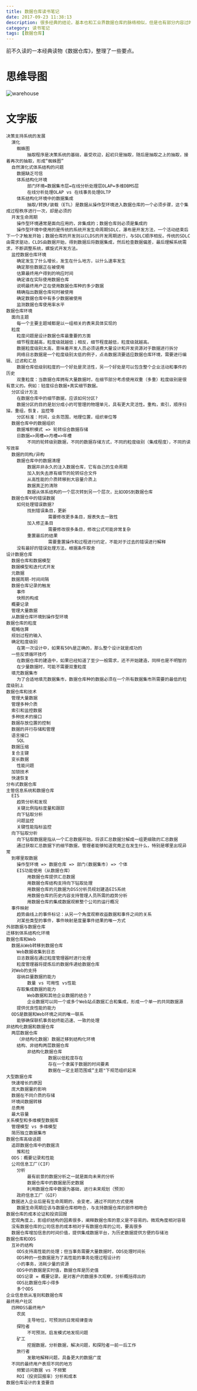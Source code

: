 ```yaml
---
title: 数据仓库读书笔记
date: 2017-09-23 11:38:13
description: 很多经典的结论，基本也和工业界数据仓库的脉络相似，但是也有部分内容过时了，尤其不适应互联网背景和”国情“。但是作为启发式读物还是不错的，刺激读者思考和发散。
category: 读书笔记
tags: [数据仓库]
---
```


前不久读的一本经典读物《数据仓库》，整理了一些要点。

<!--more-->

# 思维导图

![warehouse](/images/warehouse/warehouse.png)

# 文字版

    决策支持系统的发展
      演化
        蜘蛛图
            抽取程序是决策系统的基础，最受欢迎，起初只是抽取，随后是抽取之上的抽取，接着再次的抽取，形成“蜘蛛图”
      自然演化式体系结构的问题
        数据缺乏可信
        体系结构化环境
            部门环境=数据集市层=在线分析处理层OLAP=多维DBMS层
            在线分析处理OLAP vs 在线事务处理OLTP
        体系结构化环境中的数据集成
            抽取/转换/装载（ETL）是数据从操作型环境进入数据仓库的一个必须步骤，这个集成过程秩序进行一次，却是必须的
      开发生命周期
        操作型环境通常是面向应用的，非集成的；数据仓库则必须是集成的
        操作型环境中使用的是传统的系统开发生命周期SDLC，瀑布是开发方法，一个活动结束后下一个才触发开始；数据仓库的开发则以CLDS的开发周期进行，与SDLC顺序相反。传统的SDLC由需求驱动，CLDS由数据开始，得到数据后将数据集成，然后检查数据偏差，最后理解系统需求，不断调整系统，螺旋式开发方法。
      监控数据仓库环境
        确定发生了什么增长，发生在什么地方，以什么速率发生
        确定那些数据正在被使用
        估算最终用户得到的响应时间
        确定谁在实际使用数据仓库
        说明最终用户正在使用数据仓库种的多少数据
        精确指出数据仓库何时被使用
        确定数据仓库中有多少数据被使用
        监测数据仓库使用率水平
    数据仓库环境
      面向主题
        每一个主要主题域都是以一组相关的表来具体实现的
      粒度
        粒度问题是设计数据仓库最重要的方面
        细节程度越高，粒度级就越低；相反，细节程度越低，粒度级就越高。
        数据粒度级别太高，意味着开发人员必须话费大量设计和开发资源对于数据进行拆分
        网络日志数据是一个粒度级别太低的例子，点击数据流要适应数据仓库环境，需要进行编辑、过滤和汇总
        数据仓库低级别粒度的一个好处是灵活性，另一个好处是可以包含整个企业活动和事件的历史
        双重粒度：当数据仓库拥有大量数据时，在细节部分考虑使用双重（多重）粒度级别是很有意义的。例如：轻度综合数据+真实细节数据。
      分区设计方法
        在数据仓库中的细节数据，应该如何分区?
        数据分区的目的是划分成小的可管理的物理单元，具有更大灵活性。重构，索引，顺序扫描，重组，恢复，监控等
        分区标准：时间，业务范围，地理位置，组织单位等
      数据仓库中的数据组织
        数据堆积模式 => 轮转综合数据存储
        日数据=>周槽=>月槽=>年槽
            不同的轮转级别数据，不同的数据存储方式，不同的粒度级别（集成程度），不同的读写效率
      数据的同构/异构
        数据仓库中的数据清理
            数据并非永久的注入数据仓库，它有自己的生命周期
            加入到失去原有细节的轮转综合文件
            从高性能的介质转移到大容量介质上
            数据真正的清除
            数据从体系结构的一个层次转到另一个层次，比如ODS到数据仓库
      数据仓库中的错误数据
        如何处理错误数据?
            找到错误条目，更新
                    需要修改更多条目，报表失去一致性
            加入修正条目
                    需要修改很多条目，修改公式可能非常复杂
            重置最后的结果
                    需要重置操作和过程进行约定，不能对于过去的错误进行解释
        没有最好的错误处理方法，根据条件取舍
    设计数据仓库
      数据仓库和数据模型
      数据模型和迭代式开发
      元数据
      数据周期-时间间隔
      数据仓库记录的触发
        事件
        快照的构成
      概要记录
      管理大量数据
      从数据仓库环境到操作型环境
    数据仓库的粒度
      粗略估算
      规划过程的输入
      确定粒度级别
        在第一次设计中，如果有50%是正确的，那么整个设计就是成功的
      一些反馈循环技巧
        在数据仓库的建造中，如果已经知道了至少一般需求，还不开始建造，同样也是不明智的
        在少量数据时，可能不需要双重粒度
      填充数据集市
        为了合适地填充数据集市，数据仓库种的数据必须在一个所有数据集市所需要的最低的粒度级别上
    数据仓库和技术
      管理大量数据
      管理多种介质
      索引和监控数据
      多种技术的接口
      数据存放位置的控制
      数据的并行存储和管理
      语言接口
        SQL
      数据压缩
      复合主键
      变长数据
        性能问题
      加锁技术
      快速恢复
    分布式数据仓库
    主管信息系统和数据仓库
      EIS
        趋势分析和发现
        关键比例指标度量和跟踪
        向下钻取分析
        问题监控
        关键性能指标监控
      向下钻取分析
        向下钻取数据是指从一个汇总数据开始，将该汇总数据分解成一组更细致的汇总数据
        通过获取汇总数据下的细节数据，管理者能够知道究竟正在发生什么，特别是哪里出现异常
      到哪里取数据
        操作型环境 => 数据仓库 => 部门(数据集市) => 个体
        EIS功能使用（从数据仓库）
            用数据仓库提供汇总数据
            用数据仓库结构支持向下钻取处理
            用数据仓库的元数据为DSS分析员规划建造EIS系统
            用数据仓库的历史内容支持管理人员所需的趋势分析
            用数据仓库的集成数据观察整个公司的运行概况
      事件映射
        趋势曲线上的事件标记：从另一个角度观察收益数据和事件之间的关系
        对某些类型的事件，事件映射是度量事件结果的唯一方式
    外部数据与数据仓库
    迁移到体系结构化环境
    数据仓库和Web
      数据从Web转移到数据仓库
        Web数据收集到日志
        日志数据在通过粒度管理器时进行处理
        粒度管理器将提炼后的数据传递给数据仓库
      对Web的支持
        容纳巨量数据的能力
            数量 vs 可用性 vs性能
        存取集成数据的能力
            Web数据和其他企业数据的结合？
            企业数据可以同一个或多个Web站点数据汇合和集成，形成一个单一的共同数据源
        提供优良性能的能力
      ODS是数据和Web环境之间的唯一联系
        能够确保联机事务始终能迅速、一致的处理
    非结构化数据和数据仓库
      两层数据仓库
        （非结构化数据）数据迁移到结构化环境
        结构、非结构两层数据仓库
            非结构化数据仓库
                    数据以低粒度存在
                    存在一个隶属于数据的时间要素
                    数据在一定主题范围或“主题"下规范组织起来
    大型数据仓库
      快速增长的原因
      庞大数据量的影响
      数据在不同介质的存储
      环境间数据转移
      总费用
      最大容量
    关系模型和多维模型数据库
      管理模型 vs 多维模型
      简历独立数据集市
    数据仓库高级话题
      追踪数据仓库中的数据流
        推和拉
      ODS：概要记录和性能
      公司信息工厂(CIF）
        分析
            最有前景的数据分析之一就是面向未来的分析
            数据仓库中的数据是历史数据
            利用数据仓库中数据为基础，进行未来规划（预测）
        政府信息工厂（GIF）
      数据进入企业后是有生命周期的，会变老，通过不同的方式使用
        数据生命周期应该与数据仓库相吻合，与支持数据仓库的部件相吻合
    数据仓库的成本论证和投资回报
      宏观角度上，影组织结构的因素很多，阐释数据仓库的意义是不容易的。微观角度相对容易
      没有数据仓库的公司信息的成本相对于有数据仓库的公司，要高很多
      数据仓库增加信息的时间价值，提供集成数据平台，为历史数据提供方便的存储池
    数据仓库和ODS
      互补的结构
        ODS支持高性能的处理；但当事务需要大量数据时，ODS处理时间长
        ODS种的一些数据是为了高性能的事务处理过程设计的
        小的事务，消耗少量的资源
        ODS中的数据是实时值，数据仓库是历史值
        ODS记录 = 概要记录。是对客户的数据多次观察，分析概括得出的
        ODS比数据仓库小得多
        多个ODS
    企业信息依从准则和数据仓库
    最终用户社区
      四种DSS最终用户
        农民
            主导地位，可预测的日常规律查询
        探险者
            不可预测，启发模式地发现问题
        矿工
            挖掘数据，分析数据，解决问题，和探险者一前一后工作
        旅行者
            发散地解释问题，具备更大的数据广度
      不同的最终用户表现不同的地方
        频繁访问数据 vs 不频繁
        ROI（投资回报率）分析和成本
    数据仓库设计的复查要目
